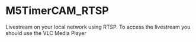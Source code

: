 # M5TimerCAM_RTSP
Livestream on your local network using RTSP. To access the livestream you should use the VLC Media Player
